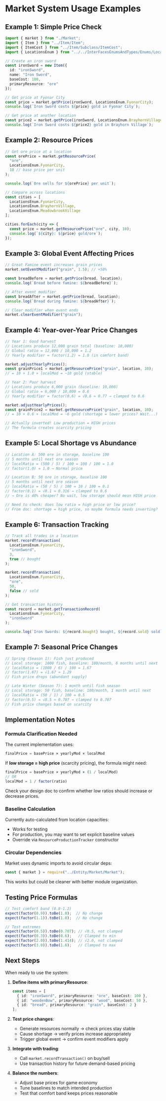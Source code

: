 # Market System Usage Examples

## Example 1: Simple Price Check

```typescript
import { market } from "./Market";
import { Item } from "../Item/Item";
import { ItemCost } from "../Item/Subclass/ItemCost";
import { LocationsEnum } from "../../InterFacesEnumsAndTypes/Enums/Location";

// Create an iron sword
const ironSword = new Item({
  id: "ironSword",
  name: "Iron Sword",
  baseCost: 100,
  primaryResource: "ore"
});

// Get price at Fyonar City
const price = market.getPrice(ironSword, LocationsEnum.FyonarCity);
console.log(`Iron Sword costs ${price} gold in Fyonar City`);

// Get price at another location
const price2 = market.getPrice(ironSword, LocationsEnum.BrayhornVillage);
console.log(`Iron Sword costs ${price2} gold in Brayhorn Village`);
```

## Example 2: Resource Prices

```typescript
// Get ore price at a location
const orePrice = market.getResourcePrice(
  "ore",
  LocationsEnum.FyonarCity,
  10 // base price per unit
);

console.log(`Ore sells for ${orePrice} per unit`);

// Compare across locations
const cities = [
  LocationsEnum.FyonarCity,
  LocationsEnum.BrayhornVillage,
  LocationsEnum.MeadowbrookVillage
];

cities.forEach(city => {
  const price = market.getResourcePrice("ore", city, 10);
  console.log(`${city}: ${price} gold/ore`);
});
```

## Example 3: Global Event Affecting Prices

```typescript
// Great Famine event increases grain prices
market.setEventModifier("grain", 1.5); // +50%

const breadBefore = market.getPrice(bread, location);
console.log(`Bread before famine: ${breadBefore}`);

// After event modifier
const breadAfter = market.getPrice(bread, location);
console.log(`Bread during famine: ${breadAfter}`);

// Clear modifier when event ends
market.clearEventModifier("grain");
```

## Example 4: Year-over-Year Price Changes

```typescript
// Year 1: Good harvest
// Locations produce 12,000 grain total (baseline: 10,000)
// Global ratio = 12,000 / 10,000 = 1.2
// Yearly modifier = factor(1.2) = 1.0 (in comfort band)

market.adjustYearlyPrices();
const grainPrice1 = market.getResourcePrice("grain", location, 10);
// = 10 × 1.0 × localMod = ~10 gold (stable)

// Year 2: Poor harvest  
// Locations produce 6,000 grain (baseline: 10,000)
// Global ratio = 6,000 / 10,000 = 0.6
// Yearly modifier = factor(0.6) = √0.6 ≈ 0.77 → clamped to 0.6

market.adjustYearlyPrices();
const grainPrice2 = market.getResourcePrice("grain", location, 10);
// = 10 × 0.6 × localMod = ~6 gold (shortage = lower prices? Wait...)

// Actually inverted! Low production = HIGH prices
// The formula creates scarcity pricing
```

## Example 5: Local Shortage vs Abundance

```typescript
// Location A: 500 ore in storage, baseline 100
// 5 months until next ore season
// localRatio = (500 / 5) / 100 = 100 / 100 = 1.0
// factor(1.0) = 1.0 → Normal price

// Location B: 50 ore in storage, baseline 100  
// 5 months until next ore season
// localRatio = (50 / 5) / 100 = 10 / 100 = 0.1
// factor(0.1) = √0.1 ≈ 0.316 → clamped to 0.6
// → Ore is 40% cheaper? No wait, low storage should mean HIGH price

// Need to check: does low ratio = high price or low price?
// From doc: shortage = high price, so maybe formula needs inverting?
```

## Example 6: Transaction Tracking

```typescript
// Track all trades in a location
market.recordTransaction(
  LocationsEnum.FyonarCity,
  "ironSword",
  3,
  true // bought
);

market.recordTransaction(
  LocationsEnum.FyonarCity,
  "ore",
  50,
  false // sold
);

// Get transaction history
const record = market.getTransactionRecord(
  LocationsEnum.FyonarCity,
  "ironSword"
);

console.log(`Iron Swords: ${record.bought} bought, ${record.sold} sold`);
```

## Example 7: Seasonal Price Changes

```typescript
// Spring (Season 1): Fish just produced
// Local storage: 1000 fish, baseline: 100/month, 6 months until next
// localRatio = (1000 / 6) / 100 = 1.67
// factor(1.67) = √1.67 ≈ 1.29
// Fish price drops (abundant supply)

// Late Winter (Season 7): 1 month until fish season
// Local storage: 50 fish, baseline: 100/month, 1 month until next
// localRatio = (50 / 1) / 100 = 0.5
// factor(0.5) = √0.5 ≈ 0.707 → clamped to 0.707
// Fish price changes based on scarcity
```

## Implementation Notes

### Formula Clarification Needed

The current implementation uses:
```typescript
finalPrice = basePrice × yearlyMod × localMod
```

If **low storage = high price** (scarcity pricing), the formula might need:
```typescript
finalPrice = basePrice × yearlyMod × (1 / localMod)
// OR
localMod = 1 / factor(ratio)
```

Check your design doc to confirm whether low ratios should increase or decrease prices.

### Baseline Calculation

Currently auto-calculated from location capacities:
- Works for testing
- For production, you may want to set explicit baseline values
- Override via `ResourceProductionTracker` constructor

### Circular Dependencies

Market uses dynamic imports to avoid circular deps:
```typescript
const { market } = require("../Entity/Market/Market");
```

This works but could be cleaner with better module organization.

## Testing Price Formulas

```typescript
// Test comfort band (0.8-1.2)
expect(factor(0.9)).toBe(1.0);  // No change
expect(factor(1.1)).toBe(1.0);  // No change

// Test extremes
expect(factor(0.5)).toBe(0.707); // √0.5, not clamped
expect(factor(0.3)).toBe(0.6);   // Clamped to min
expect(factor(2.0)).toBe(1.414); // √2.0, not clamped  
expect(factor(3.0)).toBe(1.6);   // Clamped to max
```

## Next Steps

When ready to use the system:

1. **Define items with primaryResource**:
   ```typescript
   const items = [
     { id: "ironSword", primaryResource: "ore", baseCost: 100 },
     { id: "woodenBow", primaryResource: "wood", baseCost: 50 },
     { id: "bread", primaryResource: "grain", baseCost: 2 }
   ];
   ```

2. **Test price changes**:
   - Generate resources normally → check prices stay stable
   - Cause shortage → verify prices increase appropriately
   - Trigger global event → confirm event modifiers apply

3. **Integrate with trading**:
   - Call `market.recordTransaction()` on buy/sell
   - Use transaction history for future demand-based pricing

4. **Balance the numbers**:
   - Adjust base prices for game economy
   - Tune baselines to match intended production
   - Test that comfort band keeps prices reasonable


